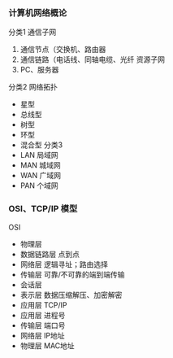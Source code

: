 ### 计算机网络概论
分类1
通信子网
1. 通信节点（交换机、路由器
2. 通信链路（电话线、同轴电缆、光纤
资源子网
1. PC、服务器

分类2
网络拓扑
- 星型
- 总线型
- 树型
- 环型
- 混合型
分类3
- LAN  局域网
- MAN 城域网
- WAN 广域网
- PAN  个域网

### OSI、TCP/IP 模型

OSI
- 物理层
- 数据链路层  点到点
- 网络层   逻辑寻址；路由选择
- 传输层  可靠/不可靠的端到端传输
- 会话层
- 表示层   数据压缩解压、加密解密
- 应用层
TCP/IP
- 应用层    进程号
- 传输层    端口号
- 网络层    IP地址
- 物理层    MAC地址

